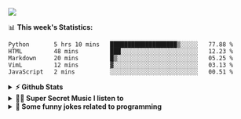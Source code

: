 ![](https://visitor-badge.glitch.me/badge?page_id=gpk2000)

📊 **This week's Statistics:**
<!--START_SECTION:waka-->
```text
Python       5 hrs 10 mins   ███████████████████▒░░░░░   77.88 % 
HTML         48 mins         ███░░░░░░░░░░░░░░░░░░░░░░   12.23 % 
Markdown     20 mins         █▒░░░░░░░░░░░░░░░░░░░░░░░   05.25 % 
VimL         12 mins         ▓░░░░░░░░░░░░░░░░░░░░░░░░   03.13 % 
JavaScript   2 mins          ░░░░░░░░░░░░░░░░░░░░░░░░░   00.51 % 
```
<!--END_SECTION:waka-->

<details>	
  <summary><b>⚡ Github Stats</b></summary>

<img height="180em" src="https://github-readme-stats.vercel.app/api?username=gpk2000&show_icons=true&&theme=radical&hide_border=true" />
<img height="180em" src="https://github-readme-stats.vercel.app/api/top-langs/?username=gpk2000&exclude_repo=KNN-Image-Classification&show_icons=true&hide_border=true&layout=compact&langs_count=8&theme=radical"/>
</details>

<details>
  <summary><b>🕵️‍♂️ Super Secret Music I listen to</b></summary>
  <img height="150em" src="https://spotify-github-profile.vercel.app/api/view.svg?uid=slzb129m72yeufhkw43ieulup&cover_image=false&theme=default" />
</details>

<details>
  <summary><b>🙂 Some funny jokes related to programming</b></summary>
  <img src="https://readme-jokes.vercel.app/api" alt="Jokes Card"/>
</details>

